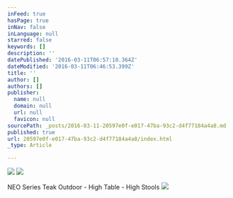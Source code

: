 ```yaml
---
inFeed: true
hasPage: true
inNav: false
inLanguage: null
starred: false
keywords: []
description: ''
datePublished: '2016-03-11T06:57:10.364Z'
dateModified: '2016-03-11T06:46:53.399Z'
title: ''
author: []
authors: []
publisher:
  name: null
  domain: null
  url: null
  favicon: null
sourcePath: _posts/2016-03-11-20597e0f-e017-47ba-93c2-d4f77184a4a8.md
published: true
url: 20597e0f-e017-47ba-93c2-d4f77184a4a8/index.html
_type: Article

---
```

![](https://the-grid-user-content.s3-us-west-2.amazonaws.com/6a07e6e3-8132-4985-8030-229a97843385.jpg)
![](https://the-grid-user-content.s3-us-west-2.amazonaws.com/8c24d188-4a85-4788-aeb3-c02155d6b79f.jpg)

NEO Series Teak Outdoor - High Table - High Stools
![](https://the-grid-user-content.s3-us-west-2.amazonaws.com/61308b4e-e221-46a7-8d70-f3a7020987df.jpg)